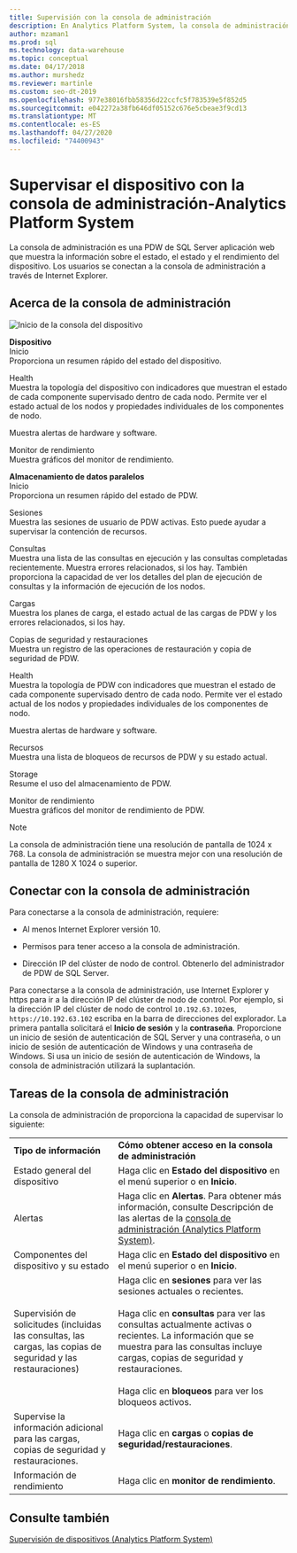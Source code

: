 ```yaml
---
title: Supervisión con la consola de administración
description: En Analytics Platform System, la consola de administración es una aplicación web que muestra la información sobre el estado, el estado y el rendimiento del dispositivo. Los usuarios se conectan a la consola de administración a través de un explorador de Internet.
author: mzaman1
ms.prod: sql
ms.technology: data-warehouse
ms.topic: conceptual
ms.date: 04/17/2018
ms.author: murshedz
ms.reviewer: martinle
ms.custom: seo-dt-2019
ms.openlocfilehash: 977e38016fbb58356d22ccfc5f783539e5f852d5
ms.sourcegitcommit: e042272a38fb646df05152c676e5cbeae3f9cd13
ms.translationtype: MT
ms.contentlocale: es-ES
ms.lasthandoff: 04/27/2020
ms.locfileid: "74400943"
---
```

# <a name="monitor-the-appliance-with-the-admin-console---analytics-platform-system"></a>Supervisar el dispositivo con la consola de administración-Analytics Platform System
La consola de administración es una PDW de SQL Server aplicación web que muestra la información sobre el estado, el estado y el rendimiento del dispositivo. Los usuarios se conectan a la consola de administración a través de Internet Explorer.  
  
## <a name="about-the-admin-console"></a><a name="About"></a>Acerca de la consola de administración  
![Inicio de la consola del dispositivo](./media/monitor-the-appliance-by-using-the-admin-console/SQL_Server_PDW_AdminConsol_ApplHome.png "SQL_Server_PDW_AdminConsol_ApplHome")  
  
**Dispositivo**  
Inicio  
Proporciona un resumen rápido del estado del dispositivo.  
  
Health  
Muestra la topología del dispositivo con indicadores que muestran el estado de cada componente supervisado dentro de cada nodo. Permite ver el estado actual de los nodos y propiedades individuales de los componentes de nodo.  
  
Muestra alertas de hardware y software.  
  
Monitor de rendimiento  
Muestra gráficos del monitor de rendimiento.  
  
**Almacenamiento de datos paralelos**  
Inicio  
Proporciona un resumen rápido del estado de PDW.  
  
Sesiones  
Muestra las sesiones de usuario de PDW activas. Esto puede ayudar a supervisar la contención de recursos.  
  
Consultas  
Muestra una lista de las consultas en ejecución y las consultas completadas recientemente. Muestra errores relacionados, si los hay. También proporciona la capacidad de ver los detalles del plan de ejecución de consultas y la información de ejecución de los nodos.  
  
Cargas  
Muestra los planes de carga, el estado actual de las cargas de PDW y los errores relacionados, si los hay.  
  
Copias de seguridad y restauraciones  
Muestra un registro de las operaciones de restauración y copia de seguridad de PDW.  
  
Health  
Muestra la topología de PDW con indicadores que muestran el estado de cada componente supervisado dentro de cada nodo. Permite ver el estado actual de los nodos y propiedades individuales de los componentes de nodo.  
  
Muestra alertas de hardware y software.  
  
Recursos  
Muestra una lista de bloqueos de recursos de PDW y su estado actual.  
  
Storage  
Resume el uso del almacenamiento de PDW.  
  
Monitor de rendimiento  
Muestra gráficos del monitor de rendimiento de PDW.  
 
> [!NOTE]  
> La consola de administración tiene una resolución de pantalla de 1024 x 768. La consola de administración se muestra mejor con una resolución de pantalla de 1280 X 1024 o superior.  
  
## <a name="connect-to-the-admin-console"></a><a name="Connect"></a>Conectar con la consola de administración  
Para conectarse a la consola de administración, requiere:  
  
-   Al menos Internet Explorer versión 10.  
  
-   Permisos para tener acceso a la consola de administración. <!-- MISSING LINKS See [Grant Permissions to Use the Admin Console &#40;SQL Server PDW&#41;](../sqlpdw/grant-permissions-to-use-the-admin-console-sql-server-pdw.md).  -->  
  
-   Dirección IP del clúster de nodo de control.  Obtenerlo del administrador de PDW de SQL Server.  
  
Para conectarse a la consola de administración, use Internet Explorer y https para ir a la dirección IP del clúster de nodo de control. Por ejemplo, si la dirección IP del clúster de nodo de control `10.192.63.102`es, `https://10.192.63.102` escriba en la barra de direcciones del explorador. La primera pantalla solicitará el **Inicio de sesión** y la **contraseña**. Proporcione un inicio de sesión de autenticación de SQL Server y una contraseña, o un inicio de sesión de autenticación de Windows y una contraseña de Windows. Si usa un inicio de sesión de autenticación de Windows, la consola de administración utilizará la suplantación.  
  
## <a name="admin-console-tasks"></a><a name="RelatedTasks"></a>Tareas de la consola de administración  
La consola de administración de proporciona la capacidad de supervisar lo siguiente:  
  
|||  
|-|-|  
|**Tipo de información**|**Cómo obtener acceso en la consola de administración**|  
|Estado general del dispositivo|Haga clic en **Estado del dispositivo** en el menú superior o en **Inicio**.|  
|Alertas|Haga clic en **Alertas**. Para obtener más información, consulte Descripción de las alertas de la [consola de administración &#40;Analytics Platform System&#41;](understanding-admin-console-alerts.md).|  
|Componentes del dispositivo y su estado|Haga clic en **Estado del dispositivo** en el menú superior o en **Inicio**.|  
|Supervisión de solicitudes (incluidas las consultas, las cargas, las copias de seguridad y las restauraciones)|Haga clic en **sesiones** para ver las sesiones actuales o recientes.<br /><br />Haga clic en **consultas** para ver las consultas actualmente activas o recientes. La información que se muestra para las consultas incluye cargas, copias de seguridad y restauraciones.<br /><br />Haga clic en **bloqueos** para ver los bloqueos activos.|  
|Supervise la información adicional para las cargas, copias de seguridad y restauraciones.|Haga clic en **cargas** o **copias de seguridad/restauraciones**.|  
|Información de rendimiento|Haga clic en **monitor de rendimiento**.|  
  
## <a name="see-also"></a>Consulte también  
[Supervisión de dispositivos &#40;Analytics Platform System&#41;](appliance-monitoring.md)  
  
